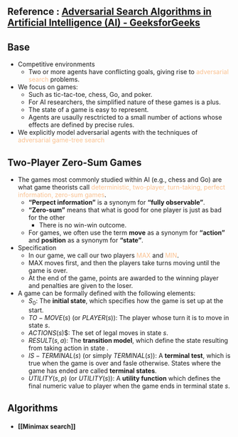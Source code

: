 ## Reference : [Adversarial Search Algorithms in Artificial Intelligence (AI) - GeeksforGeeks](https://www.geeksforgeeks.org/adversarial-search-algorithms/)
## Base
- Competitive environments
	- Two or more agents have conflicting goals, giving rise to <font color="#fac08f">adversarial search</font> problems.
- We focus on games:
	- Such as tic-tac-toe, chess, Go, and poker.
	- For AI researchers, the simplified nature of these games is a plus.
	- The state of a game is easy to represent.
	- Agents are usaully resctricted to a small number of actions whose effects are defined by precise rules.
- We explicitly model adversarial agents with the techniques of <font color="#fac08f">adversarial game-tree search</font>

## Two-Player Zero-Sum Games
- The games most commonly studied within AI (e.g., chess and Go) are what game theorists call <font color="#fac08f">deterministic, two-player, turn-taking, perfect information, zero-sum games</font>.
	- **“Perpect information”** is a synonym for **“fully observable”**.
	- **“Zero-sum”** means that what is good for one player is just as bad for the other
		- There is no win-win outcome.
	- For games, we often use the term **move** as a synonym for **“action”** and **position** as a synonym for **“state”**.
- Specification
	- In our game, we call our two players <font color="#fac08f">MAX</font> and <font color="#fac08f">MIN</font>.
	- MAX moves first, and then the players take turns moving until the game is over.
	- At the end of the game, points are awarded to the winning player and penalties are given to the loser.
- A game can be formally defined with the following elements:
	- $S_0$: The **initial state**, which specifies how the game is set up at the start.
	- $TO−MOVE(s)$ (or $PLAYER(s)$): The player whose turn it is to move in state $s$.
	- $ACTIONS(s$)$: The set of legal moves in state $s$.
	- $RESULT(s,a)$: The **transition model**, which define the state resulting from taking action in state .
	- $IS−TERMINAL(s)$ (or simply $TERMINAL(s)$): A **terminal test**, which is true when the game is over and fasle otherwise. States where the game has ended are called **terminal states**.
	- $UTILITY(s,p)$ (or $UTILITY(s)$): A **utility function** which defines the final numeric value to player when the game ends in terminal state $s$.

## Algorithms 
- #### [[Minimax search]]